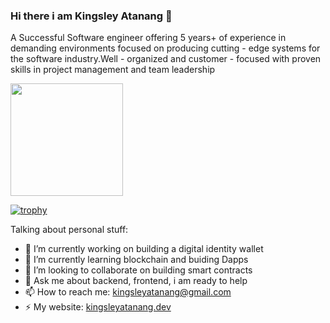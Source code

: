 ### Hi there i am Kingsley Atanang 👋

A Successful Software engineer offering 5 years+ of experience in demanding environments focused on producing cutting - edge systems for the software industry.Well - organized and customer - focused with proven skills in project management and team leadership

<img height="180em" src="https://github-readme-stats.vercel.app/api?username=kingo4luv&show_icons=true&hide_border=true&&count_private=true&include_all_commits=true" />

[![trophy](https://github-profile-trophy.vercel.app/?username=kingo4luv)](https://github.com/ryo-ma/github-profile-trophy)


Talking about personal stuff:

- 🔭 I’m currently working on building a digital identity wallet
- 🌱 I’m currently learning blockchain and buiding Dapps
- 👯 I’m looking to collaborate on building smart contracts
- 💬 Ask me about backend, frontend, i am ready to help
- 📫 How to reach me: kingsleyatanang@gmail.com
- ⚡ My website: [kingsleyatanang.dev](https://kingsleyatanang.dev)

